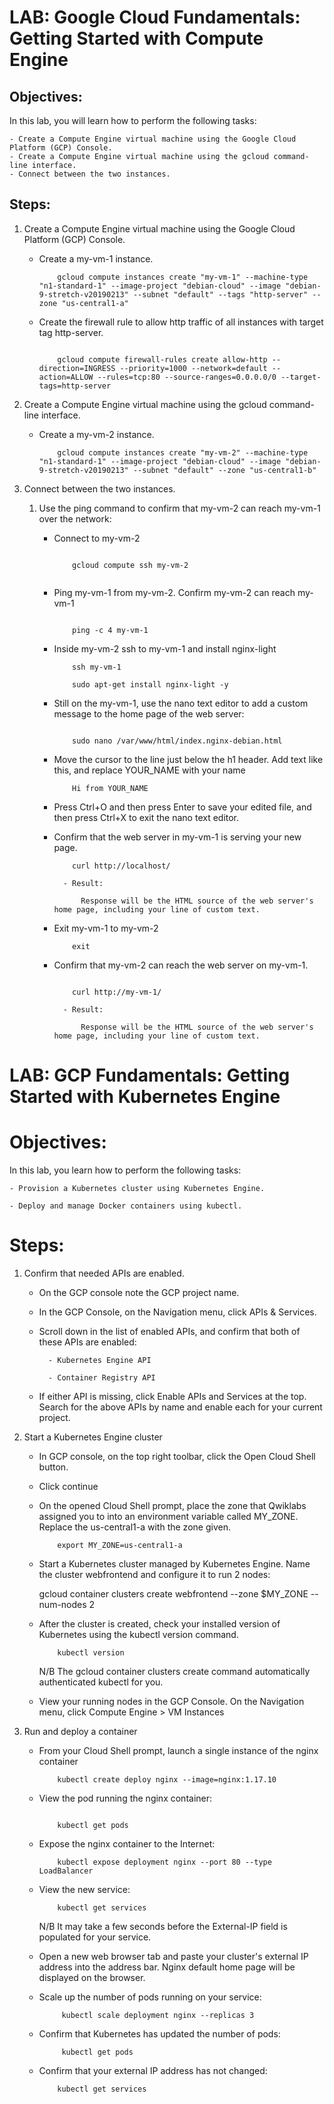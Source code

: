 # LAB: Google Cloud Fundamentals: Getting Started with Compute Engine

## Objectives:

In this lab, you will learn how to perform the following tasks:

    - Create a Compute Engine virtual machine using the Google Cloud Platform (GCP) Console.
    - Create a Compute Engine virtual machine using the gcloud command-line interface.
    - Connect between the two instances.

## Steps:

1. Create a Compute Engine virtual machine using the Google Cloud Platform (GCP) Console.

    - Create a my-vm-1 instance.
        ```
            gcloud compute instances create "my-vm-1" --machine-type "n1-standard-1" --image-project "debian-cloud" --image "debian-9-stretch-v20190213" --subnet "default" --tags "http-server" --zone "us-central1-a" 
        ```

    - Create the firewall rule to allow http traffic of all instances with target tag http-server.
        ```
    
            gcloud compute firewall-rules create allow-http --direction=INGRESS --priority=1000 --network=default --action=ALLOW --rules=tcp:80 --source-ranges=0.0.0.0/0 --target-tags=http-server
        
        ```

2. Create a Compute Engine virtual machine using the gcloud command-line interface.


    - Create a my-vm-2 instance.

        ```
            gcloud compute instances create "my-vm-2" --machine-type "n1-standard-1" --image-project "debian-cloud" --image "debian-9-stretch-v20190213" --subnet "default" --zone "us-central1-b"

        ```

3. Connect between the two instances.

    1. Use the ping command to confirm that my-vm-2 can reach my-vm-1 over the network:
       
        - Connect to my-vm-2
            ```

                gcloud compute ssh my-vm-2
                
            ```
        
        - Ping my-vm-1 from my-vm-2. Confirm my-vm-2 can reach my-vm-1
            ```

                ping -c 4 my-vm-1

            ```

        - Inside my-vm-2 ssh to my-vm-1 and install nginx-light

            ```
                ssh my-vm-1

                sudo apt-get install nginx-light -y

            ```

        - Still on the my-vm-1, use the nano text editor to add a custom message to the home page of the web server:

            ```

                sudo nano /var/www/html/index.nginx-debian.html
            
            ```

        - Move the cursor to the line just below the h1 header. Add text like this, and replace YOUR_NAME with your name

            ```
                Hi from YOUR_NAME
            ```

        - Press Ctrl+O and then press Enter to save your edited file, and then press Ctrl+X to exit the nano text editor.

        - Confirm that the web server in my-vm-1 is serving your new page. 
            ```
                curl http://localhost/
            
            ```
                
                - Result:

                    Response will be the HTML source of the web server's home page, including your line of custom text.

        - Exit my-vm-1 to my-vm-2

            ```
                exit

            ```

        - Confirm that my-vm-2 can reach the web server on my-vm-1.

            ```

                curl http://my-vm-1/

            ```

                - Result:

                    Response will be the HTML source of the web server's home page, including your line of custom text.

# LAB: GCP Fundamentals: Getting Started with Kubernetes Engine

# Objectives:

In this lab, you learn how to perform the following tasks:

    - Provision a Kubernetes cluster using Kubernetes Engine.

    - Deploy and manage Docker containers using kubectl.

# Steps:

1. Confirm that needed APIs are enabled. 


    - On the GCP console note the GCP project name.

    - In the GCP Console, on the Navigation menu, click APIs & Services.

    - Scroll down in the list of enabled APIs, and confirm that both of these APIs are enabled:

            - Kubernetes Engine API

            - Container Registry API

    - If either API is missing, click Enable APIs and Services at the top. Search for the above APIs by name and enable each for your current project.

2. Start a Kubernetes Engine cluster

    - In GCP console, on the top right toolbar, click the Open Cloud Shell button.

    - Click continue

    - On the opened Cloud Shell prompt, place the zone that Qwiklabs assigned you to into an environment variable called MY_ZONE. Replace the us-central1-a with the zone given.

        ```
            export MY_ZONE=us-central1-a
        ```

    - Start a Kubernetes cluster managed by Kubernetes Engine. Name the cluster webfrontend and configure it to run 2 nodes:

        gcloud container clusters create webfrontend --zone $MY_ZONE --num-nodes 2

    - After the cluster is created, check your installed version of Kubernetes using the kubectl version command.

        ```
            kubectl version

        ```
    
        N/B The gcloud container clusters create command automatically authenticated kubectl for you.

    - View your running nodes in the GCP Console. On the Navigation menu, click Compute Engine > VM Instances

3. Run and deploy a container

    - From your Cloud Shell prompt, launch a single instance of the nginx container

        ```
            kubectl create deploy nginx --image=nginx:1.17.10
        ```
    
    - View the pod running the nginx container:

        ```

            kubectl get pods
        ```
    
    - Expose the nginx container to the Internet:

        ```
            kubectl expose deployment nginx --port 80 --type LoadBalancer
        ```

    - View the new service:

        ```
            kubectl get services
        ```

        N/B It may take a few seconds before the External-IP field is populated for your service.

    - Open a new web browser tab and paste your cluster's external IP address into the address bar. Nginx default home page will be displayed on the browser.

    - Scale up the number of pods running on your service:

        ```
             kubectl scale deployment nginx --replicas 3
        ```

    - Confirm that Kubernetes has updated the number of pods:

        ```
             kubectl get pods
        ```

    - Confirm that your external IP address has not changed:

        ```
            kubectl get services
        ```

